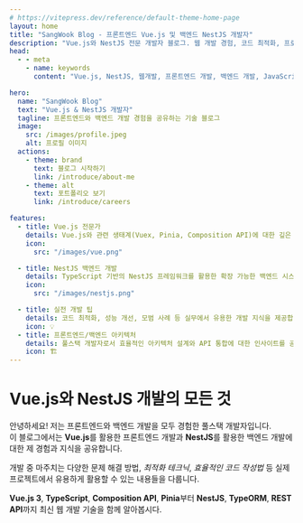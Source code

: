 ```yaml
---
# https://vitepress.dev/reference/default-theme-home-page
layout: home
title: "SangWook Blog - 프론트엔드 Vue.js 및 백엔드 NestJS 개발자"
description: "Vue.js와 NestJS 전문 개발자 블로그. 웹 개발 경험, 코드 최적화, 프로젝트 사례 및 기술 팁을 공유합니다."
head:
  - - meta
    - name: keywords
      content: "Vue.js, NestJS, 웹개발, 프론트엔드 개발, 백엔드 개발, JavaScript, TypeScript, 개발자 블로그"

hero:
  name: "SangWook Blog"
  text: "Vue.js & NestJS 개발자"
  tagline: 프론트엔드와 백엔드 개발 경험을 공유하는 기술 블로그
  image:
    src: /images/profile.jpeg
    alt: 프로필 이미지
  actions:
    - theme: brand
      text: 블로그 시작하기
      link: /introduce/about-me
    - theme: alt
      text: 포트폴리오 보기
      link: /introduce/careers

features:
  - title: Vue.js 전문가
    details: Vue.js와 관련 생태계(Vuex, Pinia, Composition API)에 대한 깊은 이해와 프로젝트 경험을 공유합니다.
    icon:
      src: "/images/vue.png"

  - title: NestJS 백엔드 개발
    details: TypeScript 기반의 NestJS 프레임워크를 활용한 확장 가능한 백엔드 시스템 구축 경험을 다룹니다.
    icon:
      src: "/images/nestjs.png"

  - title: 실전 개발 팁
    details: 코드 최적화, 성능 개선, 모범 사례 등 실무에서 유용한 개발 지식을 제공합니다.
    icon: 💡
  - title: 프론트엔드/백엔드 아키텍처
    details: 풀스택 개발자로서 효율적인 아키텍처 설계와 API 통합에 대한 인사이트를 공유합니다.
    icon: 🏗️
---
```


<div class="custom-layout">
  <h1>Vue.js와 NestJS 개발의 모든 것</h1>
  <p>
    안녕하세요! 저는 프론트엔드와 백엔드 개발을 모두 경험한 풀스택 개발자입니다.<br>
    이 블로그에서는 <strong>Vue.js</strong>를 활용한 프론트엔드 개발과 <strong>NestJS</strong>를 활용한 백엔드 개발에 대한
    제 경험과 지식을 공유합니다.
  </p>
  <p>
    개발 중 마주치는 다양한 문제 해결 방법, <em>최적화 테크닉</em>, <em>효율적인 코드 작성법</em> 등
    실제 프로젝트에서 유용하게 활용할 수 있는 내용들을 다룹니다.
  </p>
  <p>
    <strong>Vue.js 3</strong>, <strong>TypeScript</strong>, <strong>Composition API</strong>, <strong>Pinia</strong>부터 
    <strong>NestJS</strong>, <strong>TypeORM</strong>, <strong>REST API</strong>까지 최신 웹 개발 기술을 함께 알아봅시다.
  </p>
</div>
